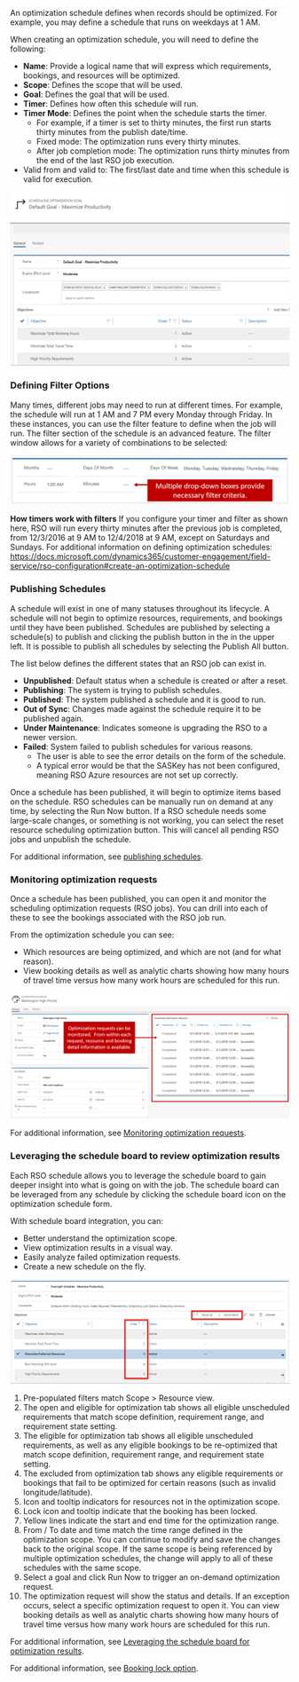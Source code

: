 An optimization schedule defines when records should be optimized.   For example, you may define a schedule that runs on weekdays at 1 AM.

When creating an optimization schedule, you will need to define the following:
- **Name**: Provide a logical name that will express which requirements, bookings, and resources will be optimized.  
- **Scope**: Defines the scope that will be used.
- **Goal**: Defines the goal that will be used.  
- **Timer**: Defines how often this schedule will run.
- **Timer Mode**: Defines the point when the schedule starts the timer.
    - For example, if a timer is set to thirty minutes, the first run starts thirty minutes from the publish date/time. 
    - Fixed mode: The optimization runs every thirty minutes. 
    - After job completion mode: The optimization runs thirty minutes from the end of the last RSO job execution. 
- Valid from and valid to: The first/last date and time when this schedule is valid for execution.

![scheduling optimization goal](../media/rso-unit-5-1.png)

### Defining Filter Options
Many times, different jobs may need to run at different times.  For example, the schedule will run at 1 AM and 7 PM every Monday through Friday. In these instances, you can use the filter feature to define when the job will run.   The filter section of the schedule is an advanced feature. The filter window allows for a variety of combinations to be selected:

![Defining Filter Options](../media/rso-unit-5-2.png)

**How timers work with filters**
If you configure your timer and filter as shown here, RSO will run every thirty minutes after the previous job is completed, from 12/3/2016 at 9 AM to 12/4/2018 at 9 AM, except on Saturdays and Sundays.
For additional information on defining optimization schedules: https://docs.microsoft.com/dynamics365/customer-engagement/field-service/rso-configuration#create-an-optimization-schedule 

### Publishing Schedules
A schedule will exist in one of many statuses throughout its lifecycle.  A schedule will not begin to optimize resources, requirements, and bookings until they have been published.   Schedules are published by selecting a schedule(s) to publish and clicking the publish button in the in the upper left.  It is possible to publish all schedules by selecting the Publish All button.

The list below defines the different states that an RSO job can exist in.  
- **Unpublished**: Default status when a schedule is created or after a reset.
- **Publishing**: The system is trying to publish schedules.
- **Published**: The system published a schedule and it is good to run.
- **Out of Sync**: Changes made against the schedule require it to be published again.
- **Under Maintenance**: Indicates someone is upgrading the RSO to a newer version.
- **Failed**: System failed to publish schedules for various reasons.
    - The user is able to see the error details on the form of the schedule.
    - A typical error would be that the SASKey has not been configured, meaning RSO Azure resources are not set up correctly.

Once a schedule has been published, it will begin to optimize items based on the schedule.  RSO schedules can be manually run on demand at any time, by selecting the Run Now button.   If a RSO schedule needs some large-scale changes, or something is not working, you can select the reset resource scheduling optimization button.  This will cancel all pending RSO jobs and unpublish the schedule.

For additional information, see [publishing schedules](https://docs.microsoft.com/dynamics365/customer-engagement/field-service/rso-schedule-optimization#publishing-schedules).

### Monitoring optimization requests
Once a schedule has been published, you can open it and monitor the scheduling optimization requests (RSO jobs).  You can drill into each of these to see the bookings associated with the RSO job run.   

From the optimization schedule you can see:
- Which resources are being optimized, and which are not (and for what reason).
- View booking details as well as analytic charts showing how many hours of travel time versus how many work hours are scheduled for this run.

![optimization requests](../media/rso-unit-5-3.png)

For additional information, see [Monitoring optimization requests](https://docs.microsoft.com/dynamics365/customer-engagement/field-service/rso-schedule-optimization#monitoring-optimization-requests).

### Leveraging the schedule board to review optimization results

Each RSO schedule allows you to leverage the schedule board to gain deeper insight into what is going on with the job. The schedule board can be leveraged from any schedule by clicking the schedule board icon on the optimization schedule form.  

With schedule board integration, you can:

- Better understand the optimization scope.
- View optimization results in a visual way.
- Easily analyze failed optimization requests.
- Create a new schedule on the fly.

![optimization results](../media/rso-unit-5-4.png)

1. Pre-populated filters match Scope > Resource view.
2. The open and eligible for optimization tab shows all eligible unscheduled requirements that match scope definition, requirement range, and requirement state setting.
3.	The eligible for optimization tab shows all eligible unscheduled requirements, as well as any eligible bookings to be re-optimized that match scope definition, requirement range, and requirement state setting.
4.	The excluded from optimization tab shows any eligible requirements or bookings that fail to be optimized for certain reasons (such as invalid longitude/latitude).
5.	Icon and tooltip indicators for resources not in the optimization scope.
6.	Lock icon and tooltip indicate that the booking has been locked.
7.	Yellow lines indicate the start and end time for the optimization range.
8.	From / To date and time match the time range defined in the optimization scope. You can continue to modify and save the changes back to the original scope. If the same scope is being referenced by multiple optimization schedules, the change will apply to all of these schedules with the same scope.
9.	Select a goal and click Run Now to trigger an on-demand optimization request.
10.	The optimization request will show the status and details. If an exception occurs, select a specific optimization request to open it. You can view booking details as well as analytic charts showing how many hours of travel time versus how many work hours are scheduled for this run.

For additional information, see [Leveraging the schedule board for optimization results](https://docs.microsoft.com/dynamics365/customer-engagement/field-service/rso-schedule-optimization#leveraging-the-schedule-board-to-review-optimization-results). 

For additional information, see [Booking lock option](https://docs.microsoft.com/dynamics365/customer-engagement/field-service/rso-schedule-optimization#understanding-the-booking-lock-option).
